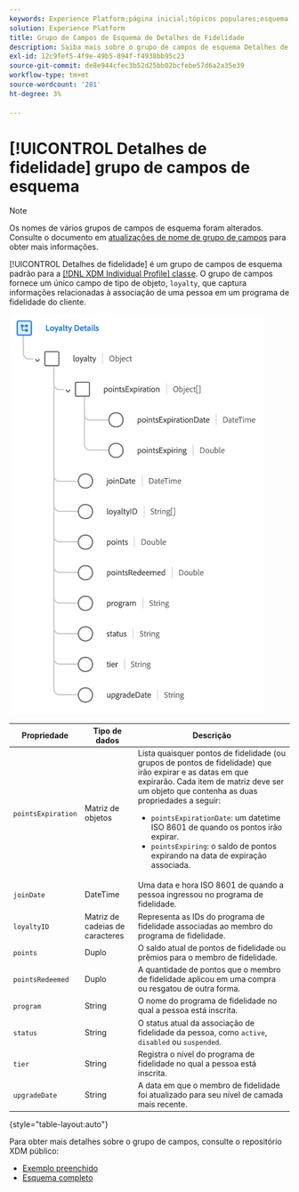 ```yaml
---
keywords: Experience Platform;página inicial;tópicos populares;esquema;Esquema;XDM;perfil individual;campos;esquemas;Esquemas;detalhes de fidelidade;Design de esquema;grupo de campos;Grupo de campos;
solution: Experience Platform
title: Grupo de Campos de Esquema de Detalhes de Fidelidade
description: Saiba mais sobre o grupo de campos de esquema Detalhes de fidelidade.
exl-id: 12c9fef5-4f9e-49b5-894f-f4938bb95c23
source-git-commit: de8e944cfec3b52d25bb02bcfebe57d6a2a35e39
workflow-type: tm+mt
source-wordcount: '281'
ht-degree: 3%

---
```


# [!UICONTROL Detalhes de fidelidade] grupo de campos de esquema

>[!NOTE]
>
>Os nomes de vários grupos de campos de esquema foram alterados. Consulte o documento em [atualizações de nome de grupo de campos](../name-updates.md) para obter mais informações.

[!UICONTROL Detalhes de fidelidade] é um grupo de campos de esquema padrão para a [[!DNL XDM Individual Profile] classe](../../classes/individual-profile.md). O grupo de campos fornece um único campo de tipo de objeto, `loyalty`, que captura informações relacionadas à associação de uma pessoa em um programa de fidelidade do cliente.

![](../../images/field-groups/loyalty-details.png)

| Propriedade | Tipo de dados | Descrição |
| --- | --- | --- |
| `pointsExpiration` | Matriz de objetos | Lista quaisquer pontos de fidelidade (ou grupos de pontos de fidelidade) que irão expirar e as datas em que expirarão. Cada item de matriz deve ser um objeto que contenha as duas propriedades a seguir: <ul><li>`pointsExpirationDate`: um datetime ISO 8601 de quando os pontos irão expirar.</li><li>`pointsExpiring`: o saldo de pontos expirando na data de expiração associada.</li></ul> |
| `joinDate` | DateTime | Uma data e hora ISO 8601 de quando a pessoa ingressou no programa de fidelidade. |
| `loyaltyID` | Matriz de cadeias de caracteres | Representa as IDs do programa de fidelidade associadas ao membro do programa de fidelidade. |
| `points` | Duplo | O saldo atual de pontos de fidelidade ou prêmios para o membro de fidelidade. |
| `pointsRedeemed` | Duplo | A quantidade de pontos que o membro de fidelidade aplicou em uma compra ou resgatou de outra forma. |
| `program` | String | O nome do programa de fidelidade no qual a pessoa está inscrita. |
| `status` | String | O status atual da associação de fidelidade da pessoa, como `active`, `disabled` ou `suspended`. |
| `tier` | String | Registra o nível do programa de fidelidade no qual a pessoa está inscrita. |
| `upgradeDate` | String | A data em que o membro de fidelidade foi atualizado para seu nível de camada mais recente. |

{style="table-layout:auto"}

Para obter mais detalhes sobre o grupo de campos, consulte o repositório XDM público:

* [Exemplo preenchido](https://github.com/adobe/xdm/blob/master/components/fieldgroups/profile/profile-loyalty-details.example.1.json)
* [Esquema completo](https://github.com/adobe/xdm/blob/master/components/fieldgroups/profile/profile-loyalty-details.schema.json)
